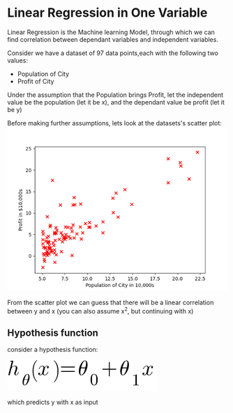 # Linear Regression in One Variable

Linear Regression is the Machine learning Model, through which we can find correlation between dependant variables and independent variables.

Consider we have a dataset of 97 data points,each with the following two values:

-   Population of City
-   Profit of City

Under the assumption that the Population brings Profit, let the independent value be the population (let it be x), and the dependant value be profit (let it be y)

Before making further assumptions, lets look at the datasets's scatter plot:
![image](./Sources/scatter_plot.png)

From the scatter plot we can guess that there will be a linear correlation between y and x (you can also assume x<sup>2</sup>, but continuing with x)

## Hypothesis function

consider a hypothesis function:  

![](./Sources/hypothesis_equation.png)

which predicts y with x as input
